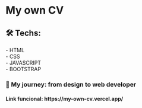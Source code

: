 <h1> My own CV </h1>

<h2> 🛠 Techs:</h2>
- HTML<br>
- CSS <br>
- JAVASCRIPT<br>
- BOOTSTRAP<br>

<h3>🎯 My journey: from design to web developer</h3>


<h4>Link funcional: https://my-own-cv.vercel.app/ </h4>
